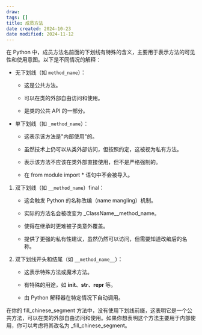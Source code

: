```yaml
---
draw:
tags: []
title: 成员方法
date created: 2024-10-23
date modified: 2024-11-12
---
```


在 Python 中，成员方法名前面的下划线有特殊的含义，主要用于表示方法的可见性和使用意图。以下是不同情况的解释：

- 无下划线（如 `method_name`）：
	- 这是公共方法。
	
	- 可以在类的外部自由访问和使用。
	
	- 是类的公共 API 的一部分。
- 单下划线（如 `_method_name`）：
	
	- 这表示该方法是"内部使用"的。
	
	- 虽然技术上仍可以从类外部访问，但按照约定，这被视为私有方法。
	
	- 表示该方法不应该在类外部直接使用，但不是严格强制的。
	
	- 在 from module import * 语句中不会被导入。

1. 双下划线（如 `__method_name`）final：

	- 这会触发 Python 的名称改编（name mangling）机制。
	
	- 实际的方法名会被改变为 _ClassName__method_name。
	
	- 使得在继承时更难被子类意外覆盖。
	
	- 提供了更强的私有性建议，虽然仍然可以访问，但需要知道改编后的名称。

2. 双下划线开头和结尾（如 `__method_name__`）：
	
	- 这表示特殊方法或魔术方法。
	
	- 有特殊的用途，如 **init**、**str**、**repr** 等。
	
	- 由 Python 解释器在特定情况下自动调用。

在你的 fill_chinese_segment 方法中，没有使用下划线前缀，这表明它是一个公共方法，可以在类的外部自由访问和使用。如果你想表明这个方法主要用于内部使用，你可以考虑将其改名为 _fill_chinese_segment。
